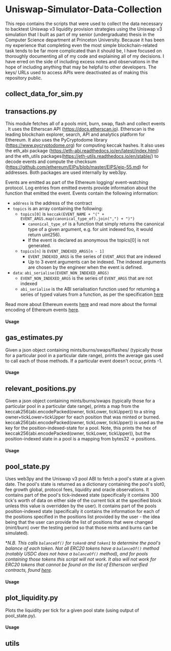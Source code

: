 # Uniswap-Simulator-Data-Collection

This repo contains the scripts that were used to collect the data necessary to backtest Uniswap v3 liquidity provision strategies using the Uniswap v3 simulation that I built as part of my senior (undergraduate) thesis in the Computer Science department at Princeton University. Because it has been my experience that completing even the most simple blockchain-related task tends to be far more complicated than it should be, I have focused on thoroughly documenting all of my code and explaining all of my decisions. I have erred on the side of including excess notes and observations in the hope of including anything that may be helpful to other developers. The keys/ URLs used to access APIs were deactivated as of making this repository public.

## collect_data_for_sim.py

## transactions.py
This module fetches all of a pools mint, burn, swap, flash and collect events . It uses the Etherscan API (https://docs.etherscan.io). Etherscan is the leading blockchain explorer, search, API and analytics platform for Ethereum. It also uses the PyCryptodome library (https://www.pycryptodome.org) for computing keccak hashes. It also uses the eth_abi package (https://eth-abi.readthedocs.io/en/latest/index.html) and the eth_utils packages(https://eth-utils.readthedocs.io/en/stable/) to decode events and compute the checksum (https://github.com/ethereum/EIPs/blob/master/EIPS/eip-55.md) for addresses. Both packages are used internally by web3py.

Events are emitted as part of the Ethereum logging/ event-watching protocol. Log entries from emitted events provide information about the function that emitted the event. Events contain the following information:
  - `address` is the address of the contract
  - `topics` is an array containing the following:
    - `topics[0]` is `keccak(EVENT_NAME + "(" + EVENT_ARGS.map(canonical_type_of).join(",") + ")")` 
      - `canonical_type_of` is a function that simply returns the canonical type of a given argument, e.g. for uint indexed foo, it would return uint256). 
      - If the event is declared as anonymous the topics[0] is not generated.
    - `topics[n]` is `EVENT_INDEXED_ARGS[n - 1]` 
      - `EVENT_INDEXED_ARGS` is the series of `EVENT_ARGS` that are indexed
      - Up to 3 event arguments can be indexed. The indexed arguments are chosen by the engineer when the event is defined.
  - `data`: `abi_serialise(EVENT_NON_INDEXED_ARGS)` 
    - `EVENT_NON_INDEXED_ARGS` is the series of `EVENT_ARGS` that are not indexed
    -  `abi_serialise` is the ABI serialisation function used for returning a series of typed values from a function, as per the specification [here](https://docs.soliditylang.org/en/v0.8.17/abi-spec.html#formal-specification-of-the-encoding)



Read more about Ethereum events [here](https://docs.soliditylang.org/en/v0.8.17/abi-spec.html#events) and read more about the formal encoding of Ethereum events [here](https://docs.soliditylang.org/en/v0.8.17/abi-spec.html#formal-specification-of-the-encoding).

#### Usage

## gas_estimates.py
Given a json object containing mints/burns/swaps/flashes/ (typically those for a particular pool in a particular date range), prints the average gas used to call each of those methods. If a particular event doesn't occur, prints -1.

#### Usage

## relevant_positions.py
Given a json object containing mints/burns/swaps (typically those for a particular pool in a particular date range), prints a map from the keccak256(abi.encodePacked(owner, tickLower, tickUpper)) to a string owner+tickLower+tickUpper for each position that was minted or burned. keccak256(abi.encodePacked(owner, tickLower, tickUpper)) is used as the key for the position-indexed-state for a pool. Note, this prints the hex of keccak256(abi.encodePacked(owner, tickLower, tickUpper)), but the position-indexed state in a pool is a mapping from bytes32 -> positions.

#### Usage

## pool_state.py
Uses web3py and the Uniswap v3 pool ABI to fetch a pool's state at a given date. The pool's state is returned as a dictionary containing the pool's slot0, fee growth global, protocol fees, liquidity and oracle observations. It contains part of the pool's tick-indexed state (specifically it contains 300 tick's worth of data on either side of the current tick at the specified block unless this value is overridden by the user). It contains part of the pools position-indexed state (specifically it contains the information for each of the positions specified in the positions list provided by the user - the idea being that the user can provide the list of positions that were changed (mint/burn) over the testing period so that those mints and burns can be simulated).

**N.B. This calls `balanceOf()` for `token0` and `token1` to determine the pool's balance of each token. Not all ERC20 tokens have a `balanceOf()` method (notably USDC does not have a `balanceOf()` method), and for pools containing those tokens this script will not work. It also will not work for ERC20 tokens that cannot be found on the list of Etherscan verified contracts, found [here](https://etherscan.io/contractsVerified).* 

#### Usage

## plot_liquidity.py
Plots the liquidity per tick for a given pool state (using output of pool_state.py).

#### Usage

## utils
